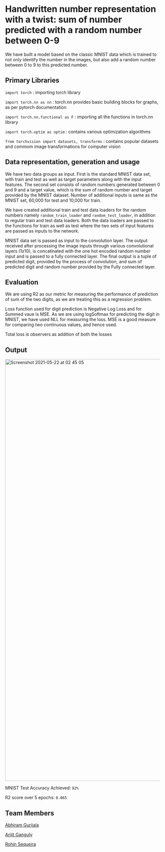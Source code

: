 # Handwritten number representation with a twist: sum of number predicted with a random number between 0-9

We have built a model based on the classic MNIST data which is trained to not only identify the number in the images, but also add a random number between 0 to 9 to this predicted number.

## Primary Libraries


`import torch` : importing torch library

`import torch.nn as nn` : torch.nn provides basic building blocks for graphs, as per pytorch documentation

`import torch.nn.functional as F` : importing all the functions in torch.nn library

`import torch.optim as optim` : contains various optimization algorithms

`from torchvision import datasets, transforms` : contains popular datasets and commom image transformations for computer vision



## Data representation, generation and usage

We have two data groups as input. First is the standard MNIST data set, with train and test as well as target parameters along with the input features. The second set consists of random numbers generated between 0 and 9 and a target value, which is the sum of random number and target provided by the MNIST dataset. Number of additional inputs is same as the MNIST set, 60,000 for test and 10,000 for train.

We have created additional train and test data loaders for the random numbers namely `random_train_loader` and `random_test_loader`, in addition to regular train and test data loaders. Both the data loaders are passed to the functions for train as well as test where the two sets of input features are passed as inputs to the network.

MNIST data set is passed as input to the convolution layer. The output received after processing the image inputs through various convolutional layers (1x10), is concatinated with the one hot encoded random number input and is passed to a fully connected layer. The final output is a tuple of predicted digit, provided by the process of convolution, and sum of predicted digit and random number provided by the Fully connected layer.

## Evaluation

We are using R2 as our metric for measuring the performance of prediction of sum of the two digits, as we are treating this as a regression problem.

Loss function used for digit prediction is Negative Log Loss and for Summed vaue is MSE. As we are using logSoftmax for predicting the digit in MNIST, we have used NLL for measuring the loss. MSE is a good measure for comparing two continuous values, and hence used.

Total loss is observers as addition of both the losses

## Output

<img width="1364" alt="Screenshot 2021-05-22 at 02 45 05" src="https://user-images.githubusercontent.com/31658286/119199069-0ec51080-baa8-11eb-9416-f8da3da964a8.png">

MNIST Test Accuracy Achieved: `92%`

R2 score over 5 epochs: `0.065`

## Team Members

[Abhiram Gurijala]()

[Arijit Ganguly]()

[Rohin Sequeira](https://github.com/RohinSequeira/EVA6_Session3_Pytorch)
